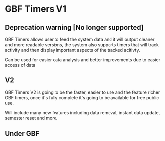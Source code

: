 # GBF Timers V1 
## Deprecation warning [No longer supported]

GBF Timers allows user to feed the system data and it will output cleaner and more readable versions, the system also supports timers that will track activity and then display important aspects of the tracked acitivty.

Can be used for easier data analysis and better improvements due to easier access of data

## V2

GBF Timers V2 is going to be the faster, easier to use and the feature richer GBF timers, once it's fully complete it's going to be available for free public use.

Will include many new features including data removal, instant data update, semester reset and more.

## Under GBF
